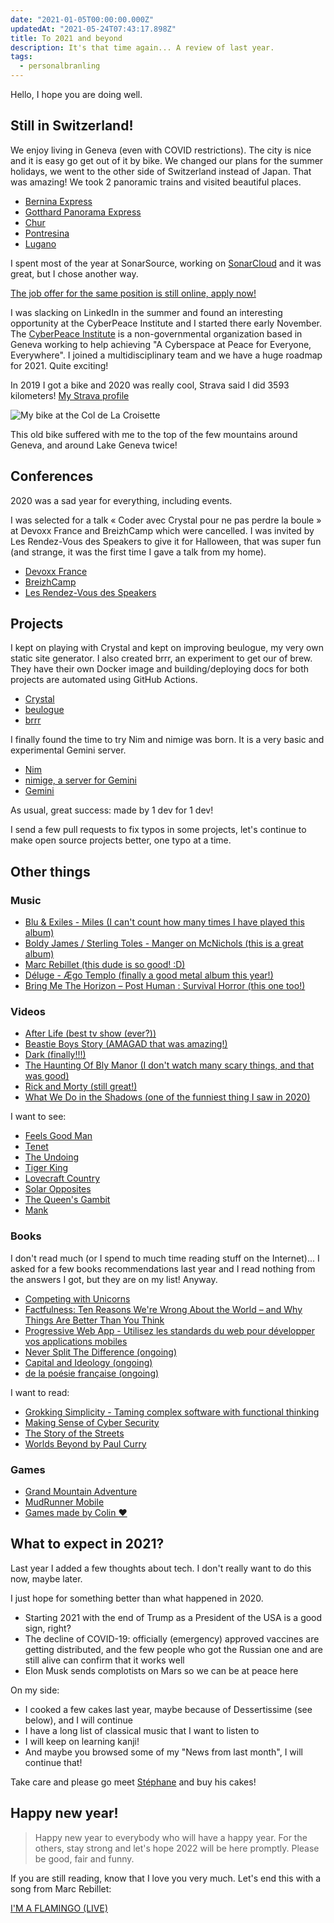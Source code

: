 ```yaml
---
date: "2021-01-05T00:00:00.000Z"
updatedAt: "2021-05-24T07:43:17.898Z"
title: To 2021 and beyond
description: It's that time again... A review of last year.
tags:
  - personalbranling
---
```


Hello, I hope you are doing well.

## Still in Switzerland!

We enjoy living in Geneva (even with COVID restrictions). The city is nice and it is easy go get out of it by bike. We changed our plans for the summer holidays, we went to the other side of Switzerland instead of Japan. That was amazing! We took 2 panoramic trains and visited beautiful places.

- [Bernina Express](https://www.rhb.ch/en/panoramic-trains/bernina-express)
- [Gotthard Panorama Express](https://www.myswitzerland.com/en/experiences/gotthard-panorama-express/)
- [Chur](https://www.chur.ch/)
- [Pontresina](https://www.pontresina.ch/)
- [Lugano](https://www.lugano.ch/)

I spent most of the year at SonarSource, working on [SonarCloud](https://sonarcloud.io/) and it was great, but I chose another way.

[The job offer for the same position is still online, apply now!](https://www.sonarsource.com/company/jobs/front-sc)

I was slacking on LinkedIn in the summer and found an interesting opportunity at the CyberPeace Institute and I started there early November. The [CyberPeace Institute](https://cyberpeaceinstitute.org/) is a non-governmental organization based in Geneva working to help achieving "A Cyberspace at Peace for Everyone, Everywhere". I joined a multidisciplinary team and we have a huge roadmap for 2021. Quite exciting!

In 2019 I got a bike and 2020 was really cool, Strava said I did 3593 kilometers! [My Strava profile](https://www.strava.com/athletes/45491558)

![My bike at the Col de La Croisette](/contentful/6LbNdKhwuFnRgwxtO05LG0/bd0ae345d2a5ba850ba271917333fc2c/IMG_4919.jpg)

This old bike suffered with me to the top of the few mountains around Geneva, and around Lake Geneva twice!

## Conferences

2020 was a sad year for everything, including events.

I was selected for a talk « Coder avec Crystal pour ne pas perdre la boule » at Devoxx France and BreizhCamp which were cancelled. I was invited by Les Rendez-Vous des Speakers to give it for Halloween, that was super fun (and strange, it was the first time I gave a talk from my home).

- [Devoxx France](http://devoxx.fr/)
- [BreizhCamp](https://www.breizhcamp.org/)
- [Les Rendez-Vous des Speakers](https://rdv-speakers.fr/)

## Projects

I kept on playing with Crystal and kept on improving beulogue, my very own static site generator. I also created brrr, an experiment to get our of brew. They have their own Docker image and building/deploying docs for both projects are automated using GitHub Actions.

- [Crystal](https://crystal-lang.org/)
- [beulogue](https://github.com/SiegfriedEhret/beulogue/)
- [brrr](https://github.com/nyrst/brrr/)

I finally found the time to try Nim and nimige was born. It is a very basic and experimental Gemini server.

- [Nim](https://nim-lang.org/)
- [nimige, a server for Gemini](https://git.sr.ht/~siegfriedehret/nimige)
- [Gemini](https://gemini.circumlunar.space/)

As usual, great success: made by 1 dev for 1 dev!

I send a few pull requests to fix typos in some projects, let's continue to make open source projects better, one typo at a time.

## Other things

### Music

- [Blu & Exiles - Miles (I can't count how many times I have played this album)](https://bluandexile.bandcamp.com/album/miles)
- [Boldy James / Sterling Toles - Manger on McNichols (this is a great album)](https://sector7grecordings.bandcamp.com/album/manger-on-mcnichols)
- [Marc Rebillet (this dude is so good! :D)](https://www.youtube.com/user/marcrebillet)
- [Déluge - Ægo Templo (finally a good metal album this year!)](https://wearedeluge.bandcamp.com/)
- [Bring Me The Horizon – Post Human : Survival Horror (this one too!)](https://bmthorizon.co/PH.SH/)

### Videos

- [After Life (best tv show (ever?))](https://www.netflix.com/title/80998491)
- [Beastie Boys Story (AMAGAD that was amazing!)](https://tv.apple.com/movie/beastie-boys-story/umc.cmc.6d0mrskjsusw2jd2d228p88c2)
- [Dark (finally!!!)](https://www.netflix.com/title/80100172)
- [The Haunting Of Bly Manor (I don't watch many scary things, and that was good)](https://www.netflix.com/fr/title/81237854)
- [Rick and Morty (still great!)](https://en.wikipedia.org/wiki/Rick_and_Morty)
- [What We Do in the Shadows (one of the funniest thing I saw in 2020)](<https://en.wikipedia.org/wiki/What_We_Do_in_the_Shadows_(TV_series)>)

I want to see:

- [Feels Good Man](https://www.rottentomatoes.com/m/feels_good_man)
- [Tenet](<https://en.wikipedia.org/wiki/Tenet_(film)>)
- [The Undoing](https://www.hbo.com/the-undoing)
- [Tiger King](https://www.netflix.com/title/81115994)
- [Lovecraft Country](<https://en.wikipedia.org/wiki/Lovecraft_Country_(TV_series)>)
- [Solar Opposites](https://en.wikipedia.org/wiki/Solar_Opposites)
- [The Queen's Gambit](https://www.netflix.com/title/80234304)
- [Mank](https://www.mankmovie.com/synopsis/)

### Books

I don't read much (or I spend to much time reading stuff on the Internet)... I asked for a few books recommendations last year and I read nothing from the answers I got, but they are on my list! Anyway.

- [Competing with Unicorns](https://pragprog.com/titles/jragile/competing-with-unicorns/)
- [Factfulness: Ten Reasons We're Wrong About the World – and Why Things Are Better Than You Think](https://en.wikipedia.org/wiki/Factfulness:_Ten_Reasons_We%27re_Wrong_About_the_World_%E2%80%93_and_Why_Things_Are_Better_Than_You_Think)
- [Progressive Web App - Utilisez les standards du web pour développer vos applications mobiles](https://www.editions-eni.fr/livre/progressive-web-app-utilisez-les-standards-du-web-pour-developper-vos-applications-mobiles-9782409026348)
- [Never Split The Difference (ongoing)](https://info.blackswanltd.com/never-split-the-difference)
- [Capital and Ideology (ongoing)](https://en.wikipedia.org/wiki/Capital_and_Ideology)
- [de la poésie française (ongoing)](Anthologie)

I want to read:

- [Grokking Simplicity - Taming complex software with functional thinking](https://www.manning.com/books/grokking-simplicity)
- [Making Sense of Cyber Security](https://www.manning.com/books/making-sense-of-cyber-security)
- [The Story of the Streets](https://www.penguin.com.au/books/the-story-of-the-streets-9781446486733)
- [Worlds Beyond by Paul Curry](https://www.penguinmagic.com/p/6979)

### Games

- [Grand Mountain Adventure](https://www.toppluva.com/GrandMountainAdventure/)
- [MudRunner Mobile](https://www.focus-home.com/en-us/games/mudrunner-mobile)
- [Games made by Colin :heart:](https://colinbellino.itch.io/)

## What to expect in 2021?

Last year I added a few thoughts about tech. I don't really want to do this now, maybe later.

I just hope for something better than what happened in 2020.

- Starting 2021 with the end of Trump as a President of the USA is a good sign, right?
- The decline of COVID-19: officially (emergency) approved vaccines are getting distributed, and the few people who got the Russian one and are still alive can confirm that it works well
- Elon Musk sends complotists on Mars so we can be at peace here

On my side:

- I cooked a few cakes last year, maybe because of Dessertissime (see below), and I will continue
- I have a long list of classical music that I want to listen to
- I will keep on learning kanji!
- And maybe you browsed some of my "News from last month", I will continue that!

Take care and please go meet [Stéphane](https://www.dessertissime.fr/) and buy his cakes!

## Happy new year!

> Happy new year to everybody who will have a happy year. For the others, stay strong and let's hope 2022 will be here promptly. Please be good, fair and funny.

If you are still reading, know that I love you very much. Let's end this with a song from Marc Rebillet:

[I'M A FLAMINGO (LIVE)](https://www.youtube.com/watch?v=6hJv5yBLe9c)

